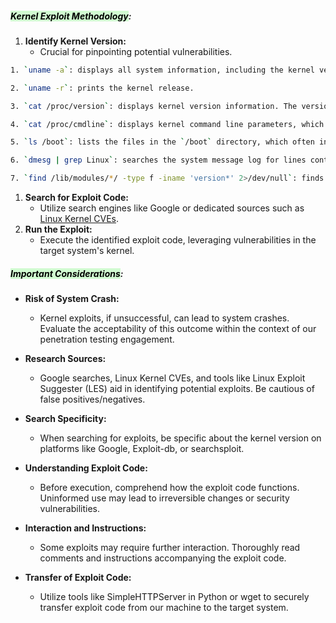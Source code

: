 ##### **<mark style="background: #BBFABBA6;">Kernel Exploit Methodology</mark>:**

1. **Identify Kernel Version:**
    - Crucial for pinpointing potential vulnerabilities.
```bash
1. `uname -a`: displays all system information, including the kernel version number.

2. `uname -r`: prints the kernel release.

3. `cat /proc/version`: displays kernel version information. The version number is usually found at the start of the line.

4. `cat /proc/cmdline`: displays kernel command line parameters, which may include the kernel version.

5. `ls /boot`: lists the files in the `/boot` directory, which often includes the kernel image and other version-specific files.

6. `dmesg | grep Linux`: searches the system message log for lines containing the word 'Linux', which often includes the kernel version number.

7. `find /lib/modules/*/ -type f -iname 'version*' 2>/dev/null`: finds all `version*` files in the `/lib/modules` directory, which often include the kernel version.

```

1. **Search for Exploit Code:**
    - Utilize search engines like Google or dedicated sources such as [Linux Kernel CVEs](https://www.linuxkernelcves.com/cves).
3. **Run the Exploit:**
    - Execute the identified exploit code, leveraging vulnerabilities in the target system's kernel.

##### **<mark style="background: #BBFABBA6;">Important Considerations</mark>:**

- **Risk of System Crash:**
    
    - Kernel exploits, if unsuccessful, can lead to system crashes. Evaluate the acceptability of this outcome within the context of our penetration testing engagement.
- **Research Sources:**
    
    - Google searches, Linux Kernel CVEs, and tools like Linux Exploit Suggester (LES) aid in identifying potential exploits. Be cautious of false positives/negatives.
- **Search Specificity:**
    
    - When searching for exploits, be specific about the kernel version on platforms like Google, Exploit-db, or searchsploit.
- **Understanding Exploit Code:**
    
    - Before execution, comprehend how the exploit code functions. Uninformed use may lead to irreversible changes or security vulnerabilities.
- **Interaction and Instructions:**
    
    - Some exploits may require further interaction. Thoroughly read comments and instructions accompanying the exploit code.
- **Transfer of Exploit Code:**
    
    - Utilize tools like SimpleHTTPServer in Python or wget to securely transfer exploit code from our machine to the target system.